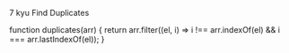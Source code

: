 7 kyu
Find Duplicates

function duplicates(arr) {
return  arr.filter((el, i) => i !== arr.indexOf(el) && i === arr.lastIndexOf(el));
}
